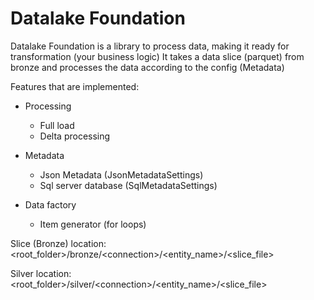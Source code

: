 # Datalake Foundation

Datalake Foundation is a library to process data, making it ready for transformation (your business logic)
It takes a data slice (parquet) from bronze and processes the data according to the config (Metadata)

Features that are implemented:
- Processing
  - Full load
  - Delta processing

- Metadata
  - Json Metadata (JsonMetadataSettings)
  - Sql server database (SqlMetadataSettings)
 
- Data factory
  - Item generator (for loops)



Slice (Bronze) location:<br>
<root_folder>/bronze/\<connection>/\<entity_name>/<slice_file>

Silver location:<br>
<root_folder>/silver/\<connection>/\<entity_name>/<slice_file>

